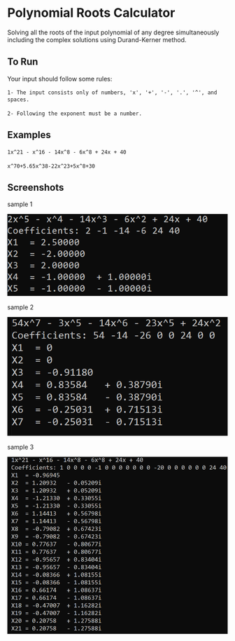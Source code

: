 
# Polynomial Roots Calculator

Solving all the roots of the input polynomial of any degree simultaneously including the complex solutions
using Durand-Kerner method.

## To Run
Your input should follow some rules:

    1- The input consists only of numbers, 'x', '+', '-', '.', '^', and spaces.

    2- Following the exponent must be a number.
 
## Examples

    1x^21 - x^16 - 14x^8 - 6x^8 + 24x + 40

    x^70+5.65x^38-22x^23+5x^8+30

## Screenshots

sample 1

![App Screenshot](https://github.com/MostafaWahiep/Polynomial-Roots-Calculator/blob/main/Screenshots/Sample%201.PNG?raw=true)

sample 2

![App Screenshot](https://github.com/MostafaWahiep/Polynomial-Roots-Calculator/blob/main/Screenshots/Sample%202.PNG?raw=true)

sample 3

![App Screenshot](https://github.com/MostafaWahiep/Polynomial-Roots-Calculator/blob/main/Screenshots/Sample%203.PNG?raw=true)

